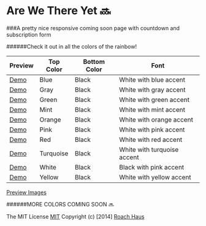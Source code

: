 Are We There Yet 🔜 
================

###A pretty nice responsive coming soon page with countdown and subscription form

######Check it out in all the colors of the rainbow!

Preview | Top Color | Bottom Color | Font 
--------- | ------------ | ------ | -----
[Demo](http://htmlpreview.github.io/?https://github.com/roachhd/are-we-there-yet/blob/master/blue.html) | Blue | Black | White with blue accent
[Demo](http://htmlpreview.github.io/?https://github.com/roachhd/are-we-there-yet/blob/master/gray.html) | Gray | Black | White with gray accent
[Demo](http://htmlpreview.github.io/?https://github.com/roachhd/are-we-there-yet/blob/master/green.html) | Green |Black | White with green accent
[Demo](http://htmlpreview.github.io/?https://github.com/roachhd/are-we-there-yet/blob/master/mint.html) | Mint | Black | White with mint accent
[Demo](http://htmlpreview.github.io/?https://github.com/roachhd/are-we-there-yet/blob/master/orange.html) | Orange | Black | White with orange accent
[Demo](http://htmlpreview.github.io/?https://github.com/roachhd/are-we-there-yet/blob/master/pink.html) | Pink | Black | White with pink accent
[Demo](http://htmlpreview.github.io/?https://github.com/roachhd/are-we-there-yet/blob/master/red.html) | Red | Black | White with red accent
[Demo](http://htmlpreview.github.io/?https://github.com/roachhd/are-we-there-yet/blob/master/turquoise.html) | Turquoise | Black | White with turquoise accent
[Demo](http://htmlpreview.github.io/?https://github.com/roachhd/are-we-there-yet/blob/master/white.html) | White | Black | Black with pink accent
[Demo](http://htmlpreview.github.io/?https://github.com/roachhd/are-we-there-yet/blob/master/yellow.html) |  Yellow |Black | White with yellow accent

[Preview Images](http://1drv.ms/1ohKa3h)

######MORE COLORS COMING SOON 🔜

The MIT License [MIT](http://htmlpreview.github.io/?https://github.com/roachhd/are-we-there-yet/blob/master/License.md)
Copyright (c) [2014] [Roach Haus](http://roachhd.com)




